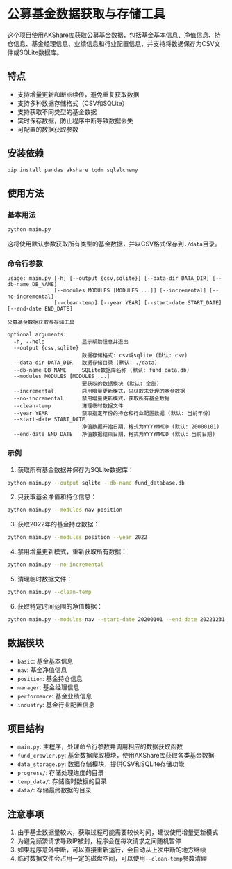 # 公募基金数据获取与存储工具

这个项目使用AKShare库获取公募基金数据，包括基金基本信息、净值信息、持仓信息、基金经理信息、业绩信息和行业配置信息，并支持将数据保存为CSV文件或SQLite数据库。

## 特点

- 支持增量更新和断点续传，避免重复获取数据
- 支持多种数据存储格式（CSV和SQLite）
- 支持获取不同类型的基金数据
- 实时保存数据，防止程序中断导致数据丢失
- 可配置的数据获取参数

## 安装依赖

```bash
pip install pandas akshare tqdm sqlalchemy
```

## 使用方法

### 基本用法

```bash
python main.py
```

这将使用默认参数获取所有类型的基金数据，并以CSV格式保存到`./data`目录。

### 命令行参数

```
usage: main.py [-h] [--output {csv,sqlite}] [--data-dir DATA_DIR] [--db-name DB_NAME]
               [--modules MODULES [MODULES ...]] [--incremental] [--no-incremental]
               [--clean-temp] [--year YEAR] [--start-date START_DATE] [--end-date END_DATE]

公募基金数据获取与存储工具

optional arguments:
  -h, --help            显示帮助信息并退出
  --output {csv,sqlite}
                        数据存储格式: csv或sqlite (默认: csv)
  --data-dir DATA_DIR   数据存储目录 (默认: ./data)
  --db-name DB_NAME     SQLite数据库名称 (默认: fund_data.db)
  --modules MODULES [MODULES ...]
                        要获取的数据模块 (默认: 全部)
  --incremental         启用增量更新模式，只获取未处理的基金数据
  --no-incremental      禁用增量更新模式，获取所有基金数据
  --clean-temp          清理临时数据文件
  --year YEAR           获取指定年份的持仓和行业配置数据 (默认: 当前年份)
  --start-date START_DATE
                        净值数据开始日期，格式为YYYYMMDD (默认: 20000101)
  --end-date END_DATE   净值数据结束日期，格式为YYYYMMDD (默认: 当前日期)
```

### 示例

1. 获取所有基金数据并保存为SQLite数据库：

```bash
python main.py --output sqlite --db-name fund_database.db
```

2. 只获取基金净值和持仓信息：

```bash
python main.py --modules nav position
```

3. 获取2022年的基金持仓数据：

```bash
python main.py --modules position --year 2022
```

4. 禁用增量更新模式，重新获取所有数据：

```bash
python main.py --no-incremental
```

5. 清理临时数据文件：

```bash
python main.py --clean-temp
```

6. 获取特定时间范围的净值数据：

```bash
python main.py --modules nav --start-date 20200101 --end-date 20221231
```

## 数据模块

- `basic`: 基金基本信息
- `nav`: 基金净值信息
- `position`: 基金持仓信息
- `manager`: 基金经理信息
- `performance`: 基金业绩信息
- `industry`: 基金行业配置信息

## 项目结构

- `main.py`: 主程序，处理命令行参数并调用相应的数据获取函数
- `fund_crawler.py`: 基金数据爬取模块，使用AKShare库获取各类基金数据
- `data_storage.py`: 数据存储模块，提供CSV和SQLite存储功能
- `progress/`: 存储处理进度的目录
- `temp_data/`: 存储临时数据的目录
- `data/`: 存储最终数据的目录

## 注意事项

1. 由于基金数据量较大，获取过程可能需要较长时间，建议使用增量更新模式
2. 为避免频繁请求导致IP被封，程序会在每次请求之间随机暂停
3. 如果程序意外中断，可以直接重新运行，会自动从上次中断的地方继续
4. 临时数据文件会占用一定的磁盘空间，可以使用`--clean-temp`参数清理
